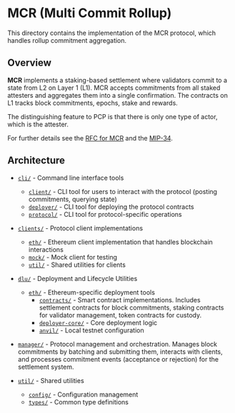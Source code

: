 # MCR (Multi Commit Rollup)

This directory contains the implementation of the MCR protocol, which handles rollup commitment aggregation.

## Overview

**MCR** implements a staking-based settlement where validators commit to a state from L2 on Layer 1 (L1). MCR accepts commitments from all staked attesters and aggregates them into a single confirmation. The contracts on L1 tracks block commitments, epochs, stake and rewards.

The distinguishing feature to PCP is that there is only one type of actor, which is the attester.

For further details see the [RFC for MCR](https://github.com/movementlabsxyz/rfcs/pull/29) and the [MIP-34](https://github.com/movementlabsxyz/MIP/blob/main/MIP/mip-34).

## Architecture

- [`cli/`](cli/) - Command line interface tools
  - [`client/`](cli/client/) - CLI tool for users to interact with the protocol (posting commitments, querying state)
  - [`deployer/`](cli/deployer/) - CLI tool for deploying the protocol contracts
  - [`protocol/`](cli/protocol/) - CLI tool for protocol-specific operations

- [`clients/`](clients/) - Protocol client implementations
  - [`eth/`](clients/eth/) - Ethereum client implementation that handles blockchain interactions
  - [`mock/`](clients/mock/) - Mock client for testing
  - [`util/`](clients/util/) - Shared utilities for clients

- [`dlu/`](dlu/) - Deployment and Lifecycle Utilities
  - [`eth/`](dlu/eth/) - Ethereum-specific deployment tools
    - [`contracts/`](dlu/eth/contracts/) - Smart contract implementations. Includes settlement contracts for block commitments, staking contracts for validator management, token contracts for custody.
    - [`deployer-core/`](dlu/eth/deployer-core/) - Core deployment logic
    - [`anvil/`](dlu/eth/anvil/) - Local testnet configuration

- [`manager/`](manager/) - Protocol management and orchestration. Manages block commitments by batching and submitting them, interacts with clients, and processes commitment events (acceptance or rejection) for the settlement system.

- [`util/`](util/) - Shared utilities
  - [`config/`](util/config/) - Configuration management
  - [`types/`](util/types/) - Common type definitions
